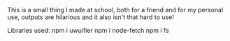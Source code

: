 This is a small thing I made at school, both for a friend and for my personal use, outputs are hilarious and it also isn't that hard to use!

Libraries used:
npm i uwuifier
npm i node-fetch
npm i fs
